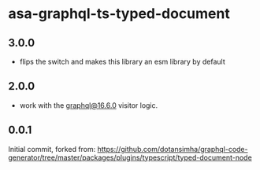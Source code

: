 # asa-graphql-ts-typed-document

## 3.0.0

- flips the switch and makes this library an esm library by default

## 2.0.0

- work with the graphql@16.6.0 visitor logic.

## 0.0.1

Initial commit, forked from: https://github.com/dotansimha/graphql-code-generator/tree/master/packages/plugins/typescript/typed-document-node